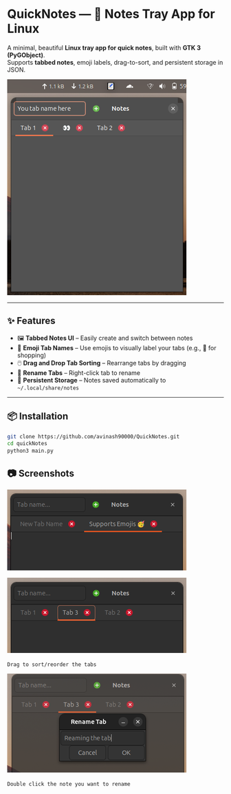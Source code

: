 # QuickNotes — 📝 Notes Tray App for Linux

A minimal, beautiful **Linux tray app for quick notes**, built with **GTK 3 (PyGObject)**.  
Supports **tabbed notes**, emoji labels, drag-to-sort, and persistent storage in JSON.

![Screenshot of Notes App](assets/full_ui_ss.png)

---

## ✨ Features

- 🖼️ **Tabbed Notes UI** – Easily create and switch between notes
- 🥳 **Emoji Tab Names** – Use emojis to visually label your tabs (e.g., 🛒 for shopping)
- 🖱️ **Drag and Drop Tab Sorting** – Rearrange tabs by dragging
- 📝 **Rename Tabs** – Right-click tab to rename
- 💾 **Persistent Storage** – Notes saved automatically to `~/.local/share/notes`

---

## 📦 Installation

```bash
git clone https://github.com/avinash90000/QuickNotes.git
cd quickNotes
python3 main.py
```

## 📷 Screenshots

![Emoji support](assets/emoji_support.png)

![Tab Sorting](assets/tab_sorting.png)

`Drag to sort/reorder the tabs`

![Tab Renaming](assets/tab_renaming.png)

`Double click the note you want to rename`
